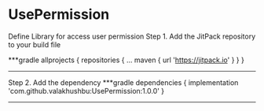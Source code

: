 # UsePermission
Define Library for access user permission
Step 1. Add the JitPack repository to your build file

***gradle
	allprojects {
		repositories {
			...
			maven { url 'https://jitpack.io' }
		}
	}
 ***
 Step 2. Add the dependency
 ***gradle
 dependencies {
	        implementation 'com.github.valakhushbu:UsePermission:1.0.0'
	}
 ***
